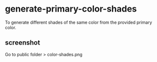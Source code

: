 # generate-primary-color-shades
To generate different shades of the same color from the provided primary color.

## screenshot
Go to public folder > color-shades.png 
